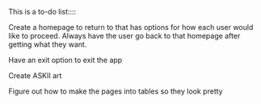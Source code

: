 This is a to-do list::::

Create a homepage to return to that has options for how each user would like to proceed. Always have the user go back to that homepage after getting what they want. 

Have an exit option to exit the app

Create ASKII art 

Figure out how to make the pages into tables so they look pretty

